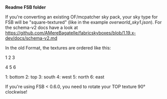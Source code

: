 __Readme FSB folder__

If you're converting an existing OF/mcpatcher sky pack, your sky type for FSB will be 
"square-textured" (like in the example _overworld_sky1.json_). For the schema-v2 docs 
have a look at https://github.com/AMereBagatelle/fabricskyboxes/blob/1.19.x-dev/docs/schema-v2.md

In the old Format, the textures are ordered like this:

1 2 3

4 5 6

1: bottom
2: top
3: south
4: west
5: north
6: east


If you're using FSB < 0.6.0, you need to rotate your TOP texture 90° clockwise!

